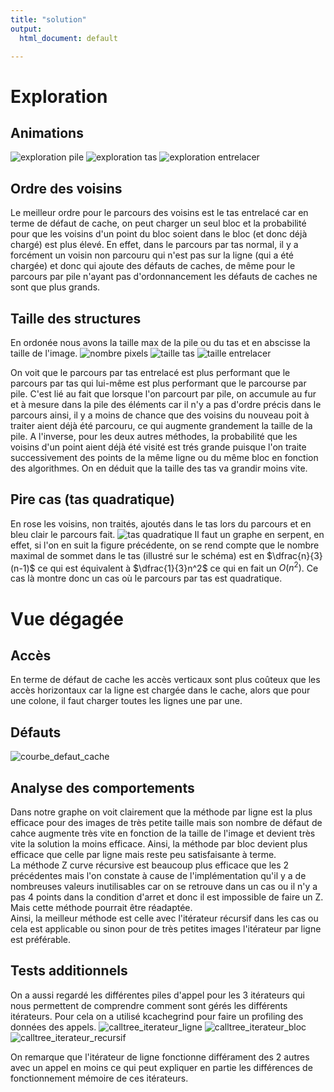 ```yaml
---
title: "solution"
output:
  html_document: default

---
```

# Exploration

## Animations

![exploration pile](exploration_aleatoire_pile.gif)
![exploration tas](exploration_aleatoire_tas.gif)
![exploration entrelacer](exploration_aleatoire_entrelacer.gif)

## Ordre des voisins

Le meilleur ordre pour le parcours des voisins est le tas entrelacé car en terme de défaut de cache, on peut charger un seul bloc et la probabilité pour que les voisins d'un point du bloc soient dans le bloc (et donc déjà chargé) est plus élevé. En effet, dans le parcours par tas normal, il y a forcément un voisin non parcouru qui n'est pas sur la ligne (qui a été chargée) et donc qui ajoute des défauts de caches, de même pour le parcours par pile n'ayant pas d'ordonnancement les défauts de caches ne sont que plus grands. 

## Taille des structures

En ordonée nous avons la taille max de la pile ou du tas et en abscisse la taille de l'image.
![nombre pixels](taille_pile.png)
![taille tas](taille_tas.png)
![taille entrelacer](taille_tas_ordonné.png)

On voit que le parcours par tas entrelacé est plus performant que le parcours par tas qui lui-même est plus performant que le parcourse par pile.
C'est lié au fait que lorsque l'on parcourt par pile, on accumule au fur et à mesure dans la pile des éléments car il n'y a pas d'ordre précis dans le parcours ainsi, il y a moins de chance que des voisins du nouveau poit à traiter aient déjà été parcouru, ce qui augmente grandement la taille de la pile. A l'inverse, pour les deux autres méthodes, la probabilité que les voisins d'un point aient déjà été visité est trés grande puisque l'on traite successivement des points de la même ligne ou du même bloc en fonction des algorithmes. On en déduit que la taille des tas va grandir moins vite.

## Pire cas (tas quadratique)

En rose les voisins, non traités, ajoutés dans le tas lors du parcours et en bleu clair le parcours fait. 
![tas quadratique](cas_quadratique.jpg)
Il faut un graphe en serpent, en effet, si l'on en suit la figure précédente, on se rend compte que le nombre maximal de sommet dans le tas (illustré sur le schéma) est en $\dfrac{n}{3} (n-1)$ ce qui est équivalent à $\dfrac{1}{3}n^2$ ce qui en fait un $O(n^2)$. Ce cas là montre donc un cas où le parcours par tas est quadratique.


# Vue dégagée

## Accès

En terme de défaut de cache les accès verticaux sont plus coûteux que les accès horizontaux car la ligne est chargée dans le cache, alors que pour une colone, il faut charger toutes les lignes une par une.

## Défauts

![courbe_defaut_cache](courbe_defaut_cache.png)

## Analyse des comportements

Dans notre graphe on voit clairement que la méthode par ligne est la plus efficace pour des images de très petite taille mais son nombre de défaut de cahce augmente très vite en fonction de la taille de l'image et devient très vite la solution la moins efficace.  Ainsi, la méthode par bloc devient plus efficace que celle par ligne mais reste peu satisfaisante à terme.  
La méthode Z curve récursive est beaucoup plus efficace que les 2 précédentes mais l'on constate à cause de l'implémentation qu'il y a de nombreuses valeurs inutilisables car on se retrouve dans un cas ou il n'y a pas 4 points dans la condition d'arret et donc il est impossible de faire un Z. Mais cette méthode pourrait être réadaptée.  
Ainsi, la meilleur méthode est celle avec l'itérateur récursif dans les cas ou cela est applicable ou sinon pour de très petites images l'itérateur par ligne est préférable.


## Tests additionnels

On a aussi regardé les différentes piles d'appel pour les 3 itérateurs qui nous permettent de comprendre comment sont gérés les différents itérateurs. Pour cela on a utilisé kcachegrind pour faire un profiling des données des appels.
![calltree_iterateur_ligne](calltree_iterateur_ligne.png)
![calltree_iterateur_bloc](calltree_iterateur_bloc.png)
![calltree_iterateur_recursif](calltree_iterateur_recursif.png)

On remarque que l'itérateur de ligne fonctionne différament des 2 autres avec un appel en moins ce qui peut expliquer en partie les différences de fonctionnement mémoire de ces itérateurs.
